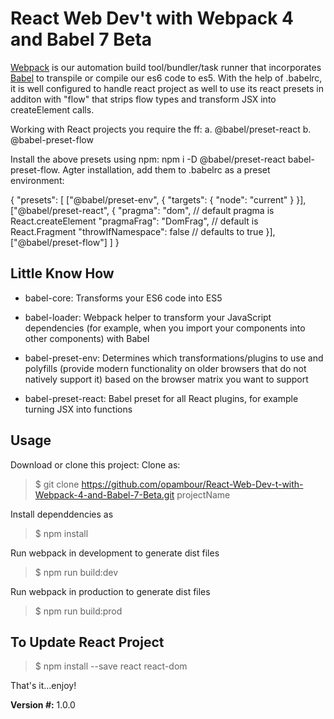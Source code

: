 # React Web Dev't with Webpack 4 and Babel 7 Beta

[Webpack](https://webpack.js.org/configuration/) is our automation build tool/bundler/task runner that incorporates [Babel](https://babeljs.io/docs/setup/) to transpile or compile our es6 code to es5. With the help of .babelrc, it is well configured to handle react project as well to use its react presets in additon with "flow" that strips flow types and transform JSX into createElement calls.

Working with React projects you require the ff:
a. @babel/preset-react
b. @babel-preset-flow

Install the above presets using npm: npm i -D @babel/preset-react babel-preset-flow. Agter installation, add them to .babelrc as a preset environment:

{
    "presets": [
        ["@babel/preset-env", {
            "targets": {
                "node": "current"
            }
        }],
        ["@babel/preset-react", {
            "pragma": "dom", // default pragma is React.createElement
            "pragmaFrag": "DomFrag", // default is React.Fragment
            "throwIfNamespace": false // defaults to true
        }],
        ["@babel/preset-flow"]
    ]
}

## Little Know How

* babel-core: Transforms your ES6 code into ES5

* babel-loader: Webpack helper to transform your JavaScript dependencies (for example, when you import your 
  components into other components) with Babel

* babel-preset-env: Determines which transformations/plugins to use and polyfills (provide modern functionality on   older browsers that do not natively support it) based on the browser matrix you want to support

* babel-preset-react: Babel preset for all React plugins, for example turning JSX into functions

## Usage

Download or clone this project:
Clone as:
> $ git clone https://github.com/opambour/React-Web-Dev-t-with-Webpack-4-and-Babel-7-Beta.git projectName

Install dependdencies as
> $ npm install

Run webpack in development to generate dist files
> $ npm run build:dev

Run webpack in production to generate dist files
> $ npm run build:prod

## To Update React Project

> $ npm install --save react react-dom

That's it...enjoy!

**Version #:** 1.0.0